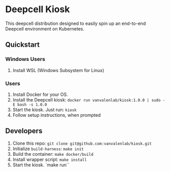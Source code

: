 # Deepcell Kiosk

This deepcell distribution designed to easily spin up an end-to-end Deepcell environment on Kubernetes.

## Quickstart

### Windows Users

1. Install WSL (Windows Subsystem for Linux)

### Users

1. Install Docker for your OS. 
2. Install the Deepcell kiosk: `docker run vanvalenlab/kiosk:1.0.0 | sudo -E bash -s 1.0.0`
3. Start the kiosk. Just run: `kiosk`
4. Follow setup instructions, when prompted

## Developers

1. Clone this repo: `git clone git@github.com:vanvalenlab/kiosk.git`
2. Initialize `build-harness`: `make init`
3. Build the container: `make docker/build`
4. Install wrapper script: `make install`
5. Start the kiosk. `make run``


